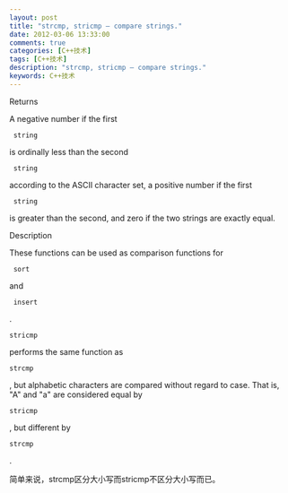 ```yaml
---
layout: post
title: "strcmp, stricmp — compare strings."
date: 2012-03-06 13:33:00 
comments: true
categories: [C++技术]
tags: [C++技术]
description: "strcmp, stricmp — compare strings."
keywords: C++技术
---
```



 
 
 
  
   Returns
  
  
   A negative number if the first
   
    
     string
    
   
   is ordinally less than the second
   
    
     string
    
   
   according to the ASCII character set, a positive
 number if the first
   
    
     string
    
   
   is greater than the second, and zero if the two strings are exactly equal.
  
 
 
  
  
  
   Description
  
  
   These functions can be used as comparison functions for
   
    
     sort
    
   
   and
   
    
     insert
    
   
   .
   
    stricmp
   
   performs
 the same function as
   
    strcmp
   
   , but alphabetic characters are compared without regard to case. That is, "A" and "a" are considered equal by
   
    stricmp
   
   , but different by
   
    strcmp
   
   .
  
  
   
   
  
  
   简单来说，strcmp区分大小写而stricmp不区分大小写而已。
  
 


